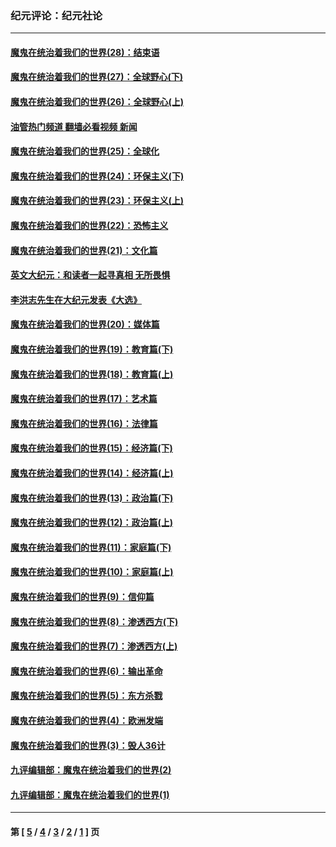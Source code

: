 ### 纪元评论：纪元社论
---
#### [魔鬼在统治着我们的世界(28)：结束语](../../pages/nsc422/n10936246.md?10030330) 
#### [魔鬼在统治着我们的世界(27)：全球野心(下)](../../pages/nsc422/n10928319.md?10030330) 
#### [魔鬼在统治着我们的世界(26)：全球野心(上)](../../pages/nsc422/n10900318.md?10030330) 
#### [油管热门频道 翻墙必看视频 新闻](ok?10030330)
#### [魔鬼在统治着我们的世界(25)：全球化](../../pages/nsc422/n10788205.md?10030330) 
#### [魔鬼在统治着我们的世界(24)：环保主义(下)](../../pages/nsc422/n10695307.md?10030330) 
#### [魔鬼在统治着我们的世界(23)：环保主义(上)](../../pages/nsc422/n10688613.md?10030330) 
#### [魔鬼在统治着我们的世界(22)：恐怖主义](../../pages/nsc422/n10614727.md?10030330) 
#### [魔鬼在统治着我们的世界(21)：文化篇](../../pages/nsc422/n10597706.md?10030330) 
#### [英文大纪元：和读者一起寻真相 无所畏惧](../../pages/nsc422/n12542027.md?10030330) 
#### [李洪志先生在大纪元发表《大选》](../../pages/nsc422/n12534746.md?10030330) 
#### [魔鬼在统治着我们的世界(20)：媒体篇](../../pages/nsc422/n10586579.md?10030330) 
#### [魔鬼在统治着我们的世界(19)：教育篇(下)](../../pages/nsc422/n10564808.md?10030330) 
#### [魔鬼在统治着我们的世界(18)：教育篇(上)](../../pages/nsc422/n10526970.md?10030330) 
#### [魔鬼在统治着我们的世界(17)：艺术篇](../../pages/nsc422/n10499093.md?10030330) 
#### [魔鬼在统治着我们的世界(16)：法律篇](../../pages/nsc422/n10485969.md?10030330) 
#### [魔鬼在统治着我们的世界(15)：经济篇(下)](../../pages/nsc422/n10469975.md?10030330) 
#### [魔鬼在统治着我们的世界(14)：经济篇(上)](../../pages/nsc422/n10457370.md?10030330) 
#### [魔鬼在统治着我们的世界(13)：政治篇(下)](../../pages/nsc422/n10448270.md?10030330) 
#### [魔鬼在统治着我们的世界(12)：政治篇(上)](../../pages/nsc422/n10444576.md?10030330) 
#### [魔鬼在统治着我们的世界(11)：家庭篇(下)](../../pages/nsc422/n10440961.md?10030330) 
#### [魔鬼在统治着我们的世界(10)：家庭篇(上)](../../pages/nsc422/n10435448.md?10030330) 
#### [魔鬼在统治着我们的世界(9)：信仰篇](../../pages/nsc422/n10432159.md?10030330) 
#### [魔鬼在统治着我们的世界(8)：渗透西方(下)](../../pages/nsc422/n10429603.md?10030330) 
#### [魔鬼在统治着我们的世界(7)：渗透西方(上)](../../pages/nsc422/n10426013.md?10030330) 
#### [魔鬼在统治着我们的世界(6)：输出革命](../../pages/nsc422/n10421536.md?10030330) 
#### [魔鬼在统治着我们的世界(5)：东方杀戮](../../pages/nsc422/n10417707.md?10030330) 
#### [魔鬼在统治着我们的世界(4)：欧洲发端](../../pages/nsc422/n10414890.md?10030330) 
#### [魔鬼在统治着我们的世界(3)：毁人36计](../../pages/nsc422/n10411583.md?10030330) 
#### [九评编辑部：魔鬼在统治着我们的世界(2)](../../pages/nsc422/n10410036.md?10030330) 
#### [九评编辑部：魔鬼在统治着我们的世界(1)](../../pages/nsc422/n10406825.md?10030330) 

---
#### 第 [ [5](./5.md?10030330) / [4](./4.md?10030330) / [3](./3.md?10030330) / [2](./2.md?10030330) / [1](./1.md?10030330) ] 页
